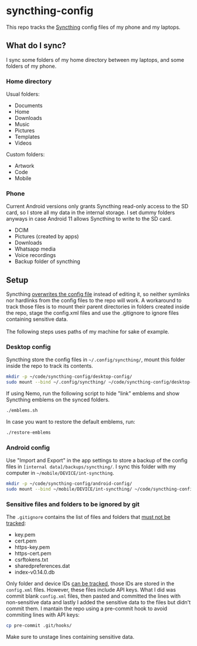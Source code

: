 # syncthing-config
This repo tracks the [Syncthing](https://github.com/syncthing/syncthing) config files of my phone and my laptops.

## What do I sync?
I sync some folders of my home directory between my laptops, and some folders of my phone.

### Home directory
Usual folders:
* Documents
* Home
* Downloads
* Music
* Pictures
* Templates
* Videos

Custom folders:
* Artwork
* Code
* Mobile

### Phone
Current Android versions only grants Syncthing read-only access to the SD card, so I store all my data in the internal storage. I set dummy folders anyways in case Android 11 allows Syncthing to write to the SD card.
* DCIM
* Pictures (created by apps)
* Downloads
* Whatsapp media
* Voice recordings
* Backup folder of syncthing

## Setup
Syncthing [overwrites the config file](https://github.com/syncthing/syncthing/issues/6628) instead of editing it, so neither symlinks nor hardlinks from the config files to the repo will work. A workaround to track those files is to mount their parent directories in folders created inside the repo, stage the config.xml files and use the .gitignore to ignore files containing sensitive data.
<br />
<br />
The following steps uses paths of my machine for sake of example.

### Desktop config
Syncthing store the config files in ```~/.config/syncthing/```, mount this folder inside the repo to track its contents. 
```zsh
mkdir -p ~/code/syncthing-config/desktop-config/
sudo mount --bind ~/.config/syncthing/ ~/code/syncthing-config/desktop-config/
```
If using Nemo, run the following script to hide "link" emblems and show Syncthing emblems on the synced folders.
```zsh
./emblems.sh
```
In case you want to restore the default emblems, run:
```zsh
./restore-emblems
```

### Android config
Use "Import and Export" in the app settings to store a backup of the config files in ```[internal data]/backups/syncthing/```. I sync this folder with my computer in ```~/mobile/DEVICE/int-syncthing```.
```zsh
mkdir -p ~/code/syncthing-config/android-config/
sudo mount --bind ~/mobile/DEVICE/int-syncthing/ ~/code/syncthing-config/android-config/
```
### Sensitive files and folders to be ignored by git
The ```.gitignore``` contains the list of files and folders that [must not be tracked](https://docs.syncthing.net/users/security.html#protecting-your-syncthing-keys-and-identity):
* key.pem
* cert.pem
* https-key.pem
* https-cert.pem
* csrftokens.txt
* sharedpreferences.dat
* index-v0.14.0.db

Only folder and device IDs [can be tracked](https://docs.syncthing.net/users/faq.html#should-i-keep-my-device-ids-secret), those IDs are stored in the ```config.xml``` files. However, these files include API keys. What I did was commit blank ```config.xml``` files, then pasted and committed the lines with non-sensitive data and lastly I added the sensitive data to the files but didn't commit them. I mantain the repo using a pre-commit hook to avoid commiting lines with API keys:

```zsh
cp pre-commit .git/hooks/
```
Make sure to unstage lines containing sensitive data.
